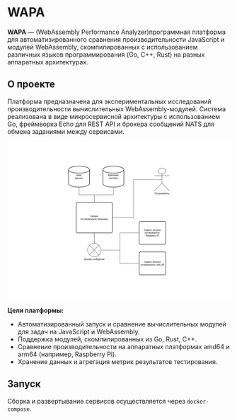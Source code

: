 # WAPA

**WAPA** — (WebAssembly Performance Analyzer)программная платформа для автоматизированного сравнения производительности JavaScript и модулей WebAssembly, скомпилированных с использованием различных языков программирования (Go, C++, Rust) на разных аппаратных архитектурах.

## О проекте

Платформа предназначена для экспериментальных исследований производительности вычислительных WebAssembly-модулей. Система реализована в виде микросервисной архитектуры с использованием Go, фреймворка Echo для REST API и брокера сообщений NATS для обмена заданиями между сервисами.

![Схема архитектуры WAPA](docs/images/wapa.png)

**Цели платформы:**
- Автоматизированный запуск и сравнение вычислительных модулей для задач на JavaScript и WebAssembly.
- Поддержка модулей, скомпилированных из Go, Rust, C++.
- Сравнение производительности на аппаратных платформах amd64 и arm64 (например, Raspberry Pi).
- Хранение данных и агрегация метрик результатов тестирования.



## Запуск

Сборка и развертывание сервисов осуществляется через `docker-compose`.

